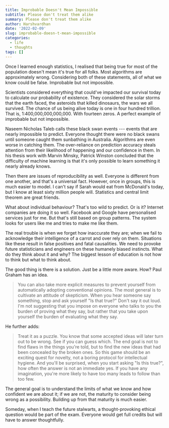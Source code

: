 ```yaml
---
title: Improbable Doesn't Mean Impossible
subtitle: Please don't treat them alike
summary: Please don't treat them alike
author: Harshvardhan
date: '2022-02-09'
slug: improbable-doesn-t-mean-impossible
categories:
  - life
  - thoughts
tags: []
---
```


Once I learned enough statistics, I realised that being true for most of the population doesn't mean it's true for all folks. Most algorithms are approximately wrong. Considering both of these statements, all of what we know could be false. Improbable but not impossible.

Scientists considered everything that could've impacted our survival today to calculate our probability of existence. They considered the solar storms that the earth faced, the asteroids that killed dinosaurs, the wars we all survived. The chance of us being alive today is one in four hundred trillion. That is, 1:400,000,000,000,000. With fourteen zeros. A perfect example of improbable but not impossible.

Naseem Nicholas Taleb calls these black swan events --- events that are nearly impossible to predict. Everyone thought there were no black swans until someone caught them sunbathing in Australia. Algorithms are even worse in catching them. The over-reliance on prediction accuracy steals attention from their likelihood of happening and our confidence in them. In his thesis work with Marvin Minsky, Patrick Winston concluded that the difficulty of machine learning is that it's only possible to learn something it nearly already knows.

Then there are issues of reproducibility as well. Everyone is different from one another, and that's a universal fact. However, once in groups, this is much easier to model. I can't say if Sarah would eat from McDonald's today, but I know at least sixty million people will. Statistics and central limit theorem are great friends.

What about individual behaviour? That's too wild to predict. Or is it? Internet companies are doing it so well. Facebook and Google have personalised services just for me. But that's still based on group patterns. The system looks for users like me and tries to make me like them.

The real trouble is when we forget how inaccurate they are; when we fail to acknowledge their intelligence of a carrot and over rely on them. Situations like these result in false positives and fatal causalities. We need to provoke future statisticians and engineers on these humanely biased instincts. What do they think about it and why? The biggest lesson of education is not how to think but what to think about.

The good thing is there is a solution. Just be a little more aware. How? Paul Graham has an idea.

> You can also take more explicit measures to prevent yourself from automatically adopting conventional opinions. The most general is to cultivate an attitude of skepticism. When you hear someone say something, stop and ask yourself "Is that true?" Don't say it out loud. I'm not suggesting that you impose on everyone who talks to you the burden of proving what they say, but rather that you take upon yourself the burden of evaluating what they say.

He further adds:

> Treat it as a puzzle. You know that some accepted ideas will later turn out to be wrong. See if you can guess which. The end goal is not to find flaws in the things you're told, but to find the new ideas that had been concealed by the broken ones. So this game should be an exciting quest for novelty, not a boring protocol for intellectual hygiene. And you'll be surprised, when you start asking "Is this true?", how often the answer is not an immediate yes. If you have any imagination, you're more likely to have too many leads to follow than too few.

The general goal is to understand the limits of what we know and how confident we are about it; if we are not, the maturity to consider being wrong as a possibility. Building up from that maturity is much easier.

Someday, when I teach the future stalwarts, a thought-provoking ethical question would be part of the exam. Everyone would get full credits but will have to answer thoughtfully.

